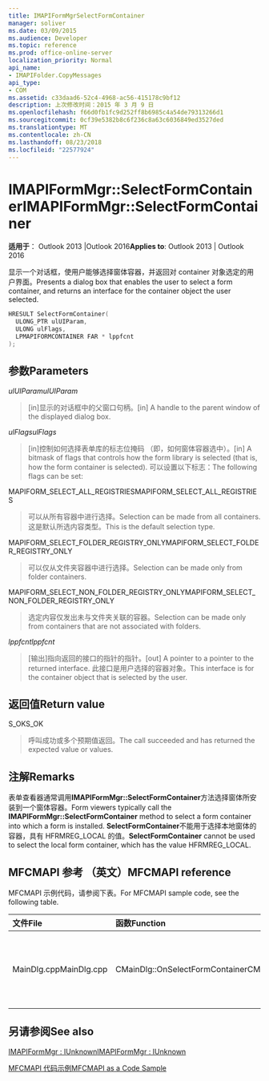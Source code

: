 ```yaml
---
title: IMAPIFormMgrSelectFormContainer
manager: soliver
ms.date: 03/09/2015
ms.audience: Developer
ms.topic: reference
ms.prod: office-online-server
localization_priority: Normal
api_name:
- IMAPIFolder.CopyMessages
api_type:
- COM
ms.assetid: c33daad6-52c4-4968-ac56-415178c9bf12
description: 上次修改时间：2015 年 3 月 9 日
ms.openlocfilehash: f66d0fb1fc9d252ff8b6985c4a54de79313266d1
ms.sourcegitcommit: 0cf39e5382b8c6f236c8a63c6036849ed3527ded
ms.translationtype: MT
ms.contentlocale: zh-CN
ms.lasthandoff: 08/23/2018
ms.locfileid: "22577924"
---
```

# <a name="imapiformmgrselectformcontainer"></a><span data-ttu-id="a2ef9-103">IMAPIFormMgr::SelectFormContainer</span><span class="sxs-lookup"><span data-stu-id="a2ef9-103">IMAPIFormMgr::SelectFormContainer</span></span>

  
  
<span data-ttu-id="a2ef9-104">**适用于**： Outlook 2013 |Outlook 2016</span><span class="sxs-lookup"><span data-stu-id="a2ef9-104">**Applies to**: Outlook 2013 | Outlook 2016</span></span> 
  
<span data-ttu-id="a2ef9-105">显示一个对话框，使用户能够选择窗体容器，并返回对 container 对象选定的用户界面。</span><span class="sxs-lookup"><span data-stu-id="a2ef9-105">Presents a dialog box that enables the user to select a form container, and returns an interface for the container object the user selected.</span></span>
  
```cpp
HRESULT SelectFormContainer(
  ULONG_PTR ulUIParam,
  ULONG ulFlags,
  LPMAPIFORMCONTAINER FAR * lppfcnt
);
```

## <a name="parameters"></a><span data-ttu-id="a2ef9-106">参数</span><span class="sxs-lookup"><span data-stu-id="a2ef9-106">Parameters</span></span>

 <span data-ttu-id="a2ef9-107">_ulUIParam_</span><span class="sxs-lookup"><span data-stu-id="a2ef9-107">_ulUIParam_</span></span>
  
> <span data-ttu-id="a2ef9-108">[in]显示的对话框中的父窗口句柄。</span><span class="sxs-lookup"><span data-stu-id="a2ef9-108">[in] A handle to the parent window of the displayed dialog box.</span></span> 
    
 <span data-ttu-id="a2ef9-109">_ulFlags_</span><span class="sxs-lookup"><span data-stu-id="a2ef9-109">_ulFlags_</span></span>
  
> <span data-ttu-id="a2ef9-110">[in]控制如何选择表单库的标志位掩码 （即，如何窗体容器选中）。</span><span class="sxs-lookup"><span data-stu-id="a2ef9-110">[in] A bitmask of flags that controls how the form library is selected (that is, how the form container is selected).</span></span> <span data-ttu-id="a2ef9-111">可以设置以下标志：</span><span class="sxs-lookup"><span data-stu-id="a2ef9-111">The following flags can be set:</span></span>
    
<span data-ttu-id="a2ef9-112">MAPIFORM_SELECT_ALL_REGISTRIES</span><span class="sxs-lookup"><span data-stu-id="a2ef9-112">MAPIFORM_SELECT_ALL_REGISTRIES</span></span> 
  
> <span data-ttu-id="a2ef9-113">可以从所有容器中进行选择。</span><span class="sxs-lookup"><span data-stu-id="a2ef9-113">Selection can be made from all containers.</span></span> <span data-ttu-id="a2ef9-114">这是默认所选内容类型。</span><span class="sxs-lookup"><span data-stu-id="a2ef9-114">This is the default selection type.</span></span> 
    
<span data-ttu-id="a2ef9-115">MAPIFORM_SELECT_FOLDER_REGISTRY_ONLY</span><span class="sxs-lookup"><span data-stu-id="a2ef9-115">MAPIFORM_SELECT_FOLDER_REGISTRY_ONLY</span></span> 
  
> <span data-ttu-id="a2ef9-116">可以仅从文件夹容器中进行选择。</span><span class="sxs-lookup"><span data-stu-id="a2ef9-116">Selection can be made only from folder containers.</span></span>
    
<span data-ttu-id="a2ef9-117">MAPIFORM_SELECT_NON_FOLDER_REGISTRY_ONLY</span><span class="sxs-lookup"><span data-stu-id="a2ef9-117">MAPIFORM_SELECT_NON_FOLDER_REGISTRY_ONLY</span></span> 
  
> <span data-ttu-id="a2ef9-118">选定内容仅发出未与文件夹关联的容器。</span><span class="sxs-lookup"><span data-stu-id="a2ef9-118">Selection can be made only from containers that are not associated with folders.</span></span>
    
 <span data-ttu-id="a2ef9-119">_lppfcnt_</span><span class="sxs-lookup"><span data-stu-id="a2ef9-119">_lppfcnt_</span></span>
  
> <span data-ttu-id="a2ef9-120">[输出]指向返回的接口的指针的指针。</span><span class="sxs-lookup"><span data-stu-id="a2ef9-120">[out] A pointer to a pointer to the returned interface.</span></span> <span data-ttu-id="a2ef9-121">此接口是用户选择的容器对象。</span><span class="sxs-lookup"><span data-stu-id="a2ef9-121">This interface is for the container object that is selected by the user.</span></span>
    
## <a name="return-value"></a><span data-ttu-id="a2ef9-122">返回值</span><span class="sxs-lookup"><span data-stu-id="a2ef9-122">Return value</span></span>

<span data-ttu-id="a2ef9-123">S_OK</span><span class="sxs-lookup"><span data-stu-id="a2ef9-123">S_OK</span></span> 
  
> <span data-ttu-id="a2ef9-124">呼叫成功或多个预期值返回。</span><span class="sxs-lookup"><span data-stu-id="a2ef9-124">The call succeeded and has returned the expected value or values.</span></span>
    
## <a name="remarks"></a><span data-ttu-id="a2ef9-125">注解</span><span class="sxs-lookup"><span data-stu-id="a2ef9-125">Remarks</span></span>

<span data-ttu-id="a2ef9-126">表单查看器通常调用**IMAPIFormMgr::SelectFormContainer**方法选择窗体所安装到一个窗体容器。</span><span class="sxs-lookup"><span data-stu-id="a2ef9-126">Form viewers typically call the **IMAPIFormMgr::SelectFormContainer** method to select a form container into which a form is installed.</span></span> <span data-ttu-id="a2ef9-127">**SelectFormContainer**不能用于选择本地窗体的容器，具有 HFRMREG_LOCAL 的值。</span><span class="sxs-lookup"><span data-stu-id="a2ef9-127">**SelectFormContainer** cannot be used to select the local form container, which has the value HFRMREG_LOCAL.</span></span> 
  
## <a name="mfcmapi-reference"></a><span data-ttu-id="a2ef9-128">MFCMAPI 参考 （英文）</span><span class="sxs-lookup"><span data-stu-id="a2ef9-128">MFCMAPI reference</span></span>

<span data-ttu-id="a2ef9-129">MFCMAPI 示例代码，请参阅下表。</span><span class="sxs-lookup"><span data-stu-id="a2ef9-129">For MFCMAPI sample code, see the following table.</span></span>
  
|<span data-ttu-id="a2ef9-130">**文件**</span><span class="sxs-lookup"><span data-stu-id="a2ef9-130">**File**</span></span>|<span data-ttu-id="a2ef9-131">**函数**</span><span class="sxs-lookup"><span data-stu-id="a2ef9-131">**Function**</span></span>|<span data-ttu-id="a2ef9-132">**Comment**</span><span class="sxs-lookup"><span data-stu-id="a2ef9-132">**Comment**</span></span>|
|:-----|:-----|:-----|
|<span data-ttu-id="a2ef9-133">MainDlg.cpp</span><span class="sxs-lookup"><span data-stu-id="a2ef9-133">MainDlg.cpp</span></span>  <br/> |<span data-ttu-id="a2ef9-134">CMainDlg::OnSelectFormContainer</span><span class="sxs-lookup"><span data-stu-id="a2ef9-134">CMainDlg::OnSelectFormContainer</span></span>  <br/> |<span data-ttu-id="a2ef9-135">MFCMAPI 使用**IMAPIFormMgr::SelectFormContainer**方法呈现其内容之前选择窗体的容器。</span><span class="sxs-lookup"><span data-stu-id="a2ef9-135">MFCMAPI uses the **IMAPIFormMgr::SelectFormContainer** method to select a form container before rendering its contents.</span></span>  <br/> |
   
## <a name="see-also"></a><span data-ttu-id="a2ef9-136">另请参阅</span><span class="sxs-lookup"><span data-stu-id="a2ef9-136">See also</span></span>



[<span data-ttu-id="a2ef9-137">IMAPIFormMgr : IUnknown</span><span class="sxs-lookup"><span data-stu-id="a2ef9-137">IMAPIFormMgr : IUnknown</span></span>](imapiformmgriunknown.md)


[<span data-ttu-id="a2ef9-138">MFCMAPI 代码示例</span><span class="sxs-lookup"><span data-stu-id="a2ef9-138">MFCMAPI as a Code Sample</span></span>](mfcmapi-as-a-code-sample.md)

